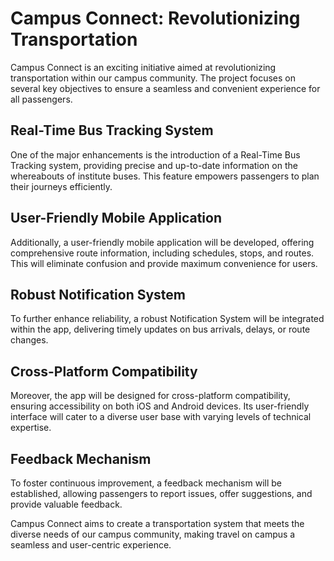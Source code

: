 # Campus Connect: Revolutionizing Transportation

Campus Connect is an exciting initiative aimed at revolutionizing transportation within our campus community. The project focuses on several key objectives to ensure a seamless and convenient experience for all passengers.

## Real-Time Bus Tracking System
One of the major enhancements is the introduction of a Real-Time Bus Tracking system, providing precise and up-to-date information on the whereabouts of institute buses. This feature empowers passengers to plan their journeys efficiently.

## User-Friendly Mobile Application
Additionally, a user-friendly mobile application will be developed, offering comprehensive route information, including schedules, stops, and routes. This will eliminate confusion and provide maximum convenience for users.

## Robust Notification System
To further enhance reliability, a robust Notification System will be integrated within the app, delivering timely updates on bus arrivals, delays, or route changes.

## Cross-Platform Compatibility
Moreover, the app will be designed for cross-platform compatibility, ensuring accessibility on both iOS and Android devices. Its user-friendly interface will cater to a diverse user base with varying levels of technical expertise.

## Feedback Mechanism
To foster continuous improvement, a feedback mechanism will be established, allowing passengers to report issues, offer suggestions, and provide valuable feedback.

Campus Connect aims to create a transportation system that meets the diverse needs of our campus community, making travel on campus a seamless and user-centric experience.
